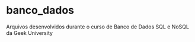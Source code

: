 # banco_dados

Arquivos desenvolvidos durante o curso de Banco de Dados SQL e NoSQL da Geek University